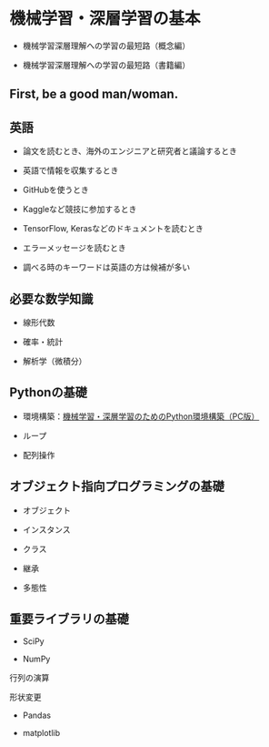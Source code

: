 
# 機械学習・深層学習の基本

* 機械学習深層理解への学習の最短路（概念編）

* 機械学習深層理解への学習の最短路（書籍編）

## First, be a good man/woman.

## 英語

* 論文を読むとき、海外のエンジニアと研究者と議論するとき

* 英語で情報を収集するとき

* GitHubを使うとき

* Kaggleなど競技に参加するとき

* TensorFlow, Kerasなどのドキュメントを読むとき

* エラーメッセージを読むとき

* 調べる時のキーワードは英語の方は候補が多い

## 必要な数学知識

* 線形代数

* 確率・統計

* 解析学（微積分）

## Pythonの基礎

* 環境構築：[機械学習・深層学習のためのPython環境構築（PC版）](https://kokensha.xyz/ml/anaconda-install-to-pc-for-machine-learning-and-deep-learning/)

* ループ

* 配列操作

## オブジェクト指向プログラミングの基礎

* オブジェクト

* インスタンス

* クラス

* 継承

* 多態性

## 重要ライブラリの基礎

* SciPy

* NumPy

行列の演算

形状変更

* Pandas

* matplotlib
